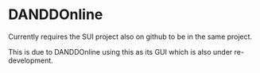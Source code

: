 DANDDOnline
===========

Currently requires the SUI project also on github to be in the same project.

This is due to DANDDOnline using this as its GUI which is also under re-development.
